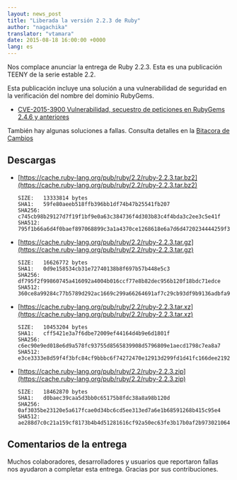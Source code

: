 ```yaml
---
layout: news_post
title: "Liberada la versión 2.2.3 de Ruby"
author: "nagachika"
translator: "vtamara"
date: 2015-08-18 16:00:00 +0000
lang: es
---
```


Nos complace anunciar la entrega de Ruby 2.2.3.
Esta es una publicación TEENY de la serie estable 2.2.

Esta publicación incluye una solución a una vulnerabilidad de seguridad en la verificación del nombre del dominio RubyGems.


* [CVE-2015-3900 Vulnerabilidad, secuestro de peticiones en RubyGems 2.4.6 y anteriores](http://blog.rubygems.org/2015/05/14/CVE-2015-3900.html)

También hay algunas soluciones a fallas. Consulta detalles en la
[Bitacora de Cambios](https://svn.ruby-lang.org/repos/ruby/tags/v2_2_3/ChangeLog)

## Descargas

* [https://cache.ruby-lang.org/pub/ruby/2.2/ruby-2.2.3.tar.bz2](https://cache.ruby-lang.org/pub/ruby/2.2/ruby-2.2.3.tar.bz2)

      SIZE:   13333814 bytes
      SHA1:   59fe80aeeb518ffb396bb1df74b47b25541fb207
      SHA256: c745cb98b29127d7f19f1bf9e0a63c384736f4d303b83c4f4bda3c2ee3c5e41f
      SHA512: 795f1b66a6d4f0baef897068899c3a1a4370ce1268618e6a7d6d4720234444259f371d1ba2e174b2f7580265e9f18eda3f295fbb087447aa6e8fb7a0f07526ce

* [https://cache.ruby-lang.org/pub/ruby/2.2/ruby-2.2.3.tar.gz](https://cache.ruby-lang.org/pub/ruby/2.2/ruby-2.2.3.tar.gz)

      SIZE:   16626772 bytes
      SHA1:   0d9e158534cb31e72740138b8f697b57b448e5c3
      SHA256: df795f2f99860745a416092a4004b016ccf77e8b82dec956b120f18bdc71edce
      SHA512: 360ce8a99284c77b5789d292ac1669c299a66264691af7c29cb93df9b9136adbfa9965f3259eba561b082650770e2f5552f273ab8178e9c81f93bf0091a7056b

* [https://cache.ruby-lang.org/pub/ruby/2.2/ruby-2.2.3.tar.xz](https://cache.ruby-lang.org/pub/ruby/2.2/ruby-2.2.3.tar.xz)

      SIZE:   10453204 bytes
      SHA1:   cff5421e3a7f6dbe72009ef44164d4b9e6d1801f
      SHA256: c6ec90e9ed018e6d9a578fc93755d8565839908d5796809e1aecd1798c7ea8a7
      SHA512: e3ce3333e8d59f4f3bfc84cf9bbbc6f74272470e12913d299fd1d41fc166dee21921eed1789591f50c3f3b6e5fd38fd1b99855c16aff28bdc4ae8fcc680c71bd

* [https://cache.ruby-lang.org/pub/ruby/2.2/ruby-2.2.3.zip](https://cache.ruby-lang.org/pub/ruby/2.2/ruby-2.2.3.zip)

      SIZE:   18462870 bytes
      SHA1:   d0baec39caa5d3bb0c65175b8fdc38a8a98b120d
      SHA256: 0af3035be23120e5a617fcae0d34bc6cd5ee313ed7a6e1b68591268b415c95e4
      SHA512: ae288d7c0c21a159cf8173b4b4d51281616cf92a50ec63fe3b17b0af2b97302106406330aaf203a997c1169dda215068b480b5947a6bed56db5d378b0a4d2be5

## Comentarios de la entrega

Muchos colaboradores, desarrolladores y usuarios que reportaron fallas nos ayudaron a completar esta entrega.
Gracias por sus contribuciones.
